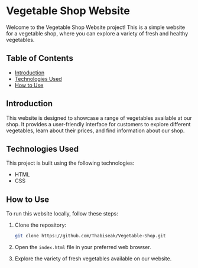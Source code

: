 # Vegetable Shop Website

Welcome to the Vegetable Shop Website project! This is a simple website for a vegetable shop, where you can explore a variety of fresh and healthy vegetables.

## Table of Contents

- [Introduction](#introduction)
- [Technologies Used](#technologies-used)
- [How to Use](#how-to-use)


## Introduction

This website is designed to showcase a range of vegetables available at our shop. It provides a user-friendly interface for customers to explore different vegetables, learn about their prices, and find information about our shop.



## Technologies Used

This project is built using the following technologies:

- HTML
- CSS

## How to Use

To run this website locally, follow these steps:

1. Clone the repository:
   ```bash
   git clone https://github.com/Thabiseak/Vegetable-Shop.git
   ```

2. Open the `index.html` file in your preferred web browser.

3. Explore the variety of fresh vegetables available on our website.


